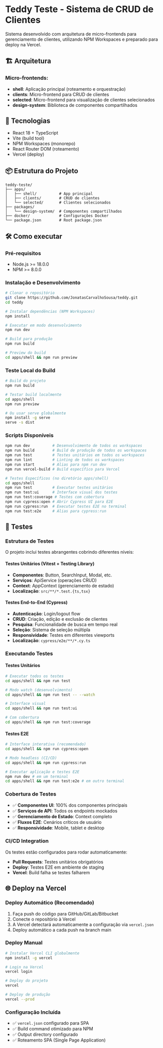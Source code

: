 # Teddy Teste - Sistema de CRUD de Clientes

Sistema desenvolvido com arquitetura de micro-frontends para gerenciamento de clientes, utilizando NPM Workspaces e preparado para deploy na Vercel.

## 🏗️ Arquitetura

### Micro-frontends:
- **shell**: Aplicação principal (roteamento e orquestração)
- **clients**: Micro-frontend para CRUD de clientes
- **selected**: Micro-frontend para visualização de clientes selecionados
- **design-system**: Biblioteca de componentes compartilhados

## 🚀 Tecnologias

- React 18 + TypeScript
- Vite (build tool)
- NPM Workspaces (monorepo)
- React Router DOM (roteamento)
- Vercel (deploy)

## 📦 Estrutura do Projeto

```
teddy-teste/
├── apps/
│   ├── shell/          # App principal
│   ├── clients/        # CRUD de clientes
│   └── selected/       # Clientes selecionados
├── packages/
│   └── design-system/  # Componentes compartilhados
├── docker/             # Configurações Docker
└── package.json        # Root package.json
```

## 🛠️ Como executar

### Pré-requisitos
- Node.js >= 18.0.0
- NPM >= 8.0.0

### Instalação e Desenvolvimento
```bash
# Clonar o repositório
git clone https://github.com/JonatasCarvalhoSousa/teddy.git
cd teddy

# Instalar dependências (NPM Workspaces)
npm install

# Executar em modo desenvolvimento
npm run dev

# Build para produção
npm run build

# Preview do build
cd apps/shell && npm run preview
```

### Teste Local do Build
```bash
# Build do projeto
npm run build

# Testar build localmente
cd apps/shell
npm run preview

# Ou usar serve globalmente
npm install -g serve
serve -s dist
```

### Scripts Disponíveis
```bash
npm run dev          # Desenvolvimento de todos os workspaces
npm run build        # Build de produção de todos os workspaces  
npm run test         # Testes unitários em todos os workspaces
npm run lint         # Linting de todos os workspaces
npm run start        # Alias para npm run dev
npm run vercel-build # Build específico para Vercel

# Testes Específicos (no diretório apps/shell)
cd apps/shell
npm run test         # Executar testes unitários
npm run test:ui      # Interface visual dos testes
npm run test:coverage # Testes com cobertura
npm run cypress:open # Abrir Cypress UI para E2E
npm run cypress:run  # Executar testes E2E no terminal
npm run test:e2e     # Alias para cypress:run
```

## 🧪 Testes

### Estrutura de Testes
O projeto inclui testes abrangentes cobrindo diferentes níveis:

#### Testes Unitários (Vitest + Testing Library)
- **Componentes**: Button, SearchInput, Modal, etc.
- **Serviços**: ApiService (operações CRUD)
- **Context**: AppContext (gerenciamento de estado)
- **Localização**: `src/**/*.test.{ts,tsx}`

#### Testes End-to-End (Cypress)
- **Autenticação**: Login/logout flow
- **CRUD**: Criação, edição e exclusão de clientes
- **Pesquisa**: Funcionalidade de busca em tempo real
- **Seleção**: Sistema de seleção múltipla
- **Responsividade**: Testes em diferentes viewports
- **Localização**: `cypress/e2e/**/*.cy.ts`

### Executando Testes

#### Testes Unitários
```bash
# Executar todos os testes
cd apps/shell && npm run test

# Modo watch (desenvolvimento)
cd apps/shell && npm run test -- --watch

# Interface visual
cd apps/shell && npm run test:ui

# Com cobertura
cd apps/shell && npm run test:coverage
```

#### Testes E2E
```bash
# Interface interativa (recomendado)
cd apps/shell && npm run cypress:open

# Modo headless (CI/CD)
cd apps/shell && npm run cypress:run

# Executar aplicação e testes E2E
npm run dev # em um terminal
cd apps/shell && npm run test:e2e # em outro terminal
```

### Cobertura de Testes
- ✅ **Componentes UI**: 100% dos componentes principais
- ✅ **Serviços de API**: Todos os endpoints mockados
- ✅ **Gerenciamento de Estado**: Context completo
- ✅ **Fluxos E2E**: Cenários críticos de usuário
- ✅ **Responsividade**: Mobile, tablet e desktop

### CI/CD Integration
Os testes estão configurados para rodar automaticamente:
- **Pull Requests**: Testes unitários obrigatórios
- **Deploy**: Testes E2E em ambiente de staging
- **Vercel**: Build falha se testes falharem

## 🌐 Deploy na Vercel

### Deploy Automático (Recomendado)
1. Faça push do código para GitHub/GitLab/Bitbucket
2. Conecte o repositório à Vercel
3. A Vercel detectará automaticamente a configuração via `vercel.json`
4. Deploy automático a cada push na branch main

### Deploy Manual
```bash
# Instalar Vercel CLI globalmente
npm install -g vercel

# Login na Vercel
vercel login

# Deploy do projeto
vercel

# Deploy de produção
vercel --prod
```

### Configuração Incluída
- ✅ `vercel.json` configurado para SPA
- ✅ Build command otimizado para NPM
- ✅ Output directory configurado
- ✅ Roteamento SPA (Single Page Application)

```

